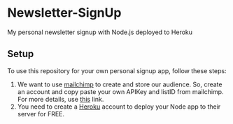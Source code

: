 # Newsletter-SignUp
My personal newsletter signup with Node.js deployed to Heroku

## Setup
To use this repository for your own personal signup app, follow these steps:
<ol>
<li>
We want to use <a href="https://mailchimp.com">mailchimp</a> to create and store our audience. So, create an account and copy paste your own APIKey and listID from mailchimp. For more details, use <a href="https://mailchimp.com/developer/">this</a> link.
</li>
<li>
You need to create a <a href="https://heroku.com">Heroku</a> account to deploy your Node app to their server for FREE. 
</li>

<ol>
